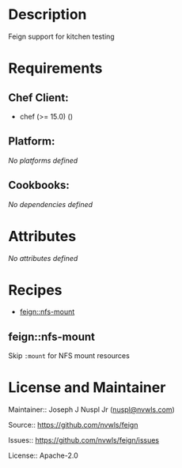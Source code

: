 # Description

Feign support for kitchen testing

# Requirements


## Chef Client:

* chef (>= 15.0) ()

## Platform:

*No platforms defined*

## Cookbooks:

*No dependencies defined*

# Attributes

*No attributes defined*

# Recipes

* [feign::nfs-mount](#feignnfs-mount)

## feign::nfs-mount

Skip `:mount` for NFS mount resources

# License and Maintainer

Maintainer:: Joseph J Nuspl Jr (<nuspl@nvwls.com>)

Source:: https://github.com/nvwls/feign

Issues:: https://github.com/nvwls/feign/issues

License:: Apache-2.0
